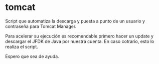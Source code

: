 # tomcat
Script que automatiza la descarga y puesta a punto de un usuario y contraseña para Tomcat Manager. 

Para acelerar su ejecución es recomendable primero hacer un update y descargar el JFDK de Java por nuestra cuenta. En caso cotrario, esto lo realiza el script.

Espero que sea de ayuda. 
